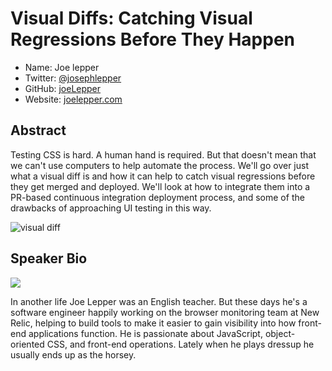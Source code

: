 # Visual Diffs: Catching Visual Regressions Before They Happen

* Name: Joe lepper
* Twitter: [@josephlepper][]
* GitHub: [joeLepper][]
* Website: [joelepper.com][]

## Abstract

Testing CSS is hard. A human hand is required. But that doesn't mean that we can't use computers to help automate the process. We'll go over just what a visual diff is and how it can help to catch visual regressions before they get merged and deployed. We'll look at how to integrate them into a PR-based continuous integration deployment process, and some of the drawbacks of approaching UI testing in this way.

![visual diff](https://s3.amazonaws.com/uploads.hipchat.com/19016/330068/G7TapVa7G8Nkwds/application_show.png)

## Speaker Bio

![](https://camo.githubusercontent.com/fe6f151919b83cb46a4598293e3b26df05391d7a/687474703a2f2f692e696d6775722e636f6d2f615a396972764f2e676966)

In another life Joe Lepper was an English teacher. But these days he's a software engineer happily working on the browser monitoring team at New Relic, helping to build tools to make it easier to gain visibility into how front-end applications function. He is passionate about JavaScript, object-oriented CSS, and front-end operations. Lately when he plays dressup he usually ends up as the horsey.


[@josephlepper]:http://twitter.com/josephlepper
[joeLepper]:http://github.com/joeLepper
[joelepper.com]:http://joelepper.com